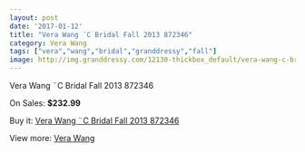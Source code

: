 ```yaml
---
layout: post
date: '2017-01-12'
title: "Vera Wang ¨C Bridal Fall 2013 872346"
category: Vera Wang
tags: ["vera","wang","bridal","granddressy","fall"]
image: http://img.granddressy.com/12130-thickbox_default/vera-wang-c-bridal-fall-2013-872346.jpg
---
```

Vera Wang ¨C Bridal Fall 2013 872346

On Sales: **$232.99**
<a href="https://www.granddressy.com/en/vera-wang/11225-vera-wang-c-bridal-fall-2013-872346.html"><amp-img layout="responsive" width="600" height="600" src="//img.granddressy.com/12130-thickbox_default/vera-wang-c-bridal-fall-2013-872346.jpg" alt="Vera Wang ¨C Bridal Fall 2013 872346 0" /></a>

Buy it: [Vera Wang ¨C Bridal Fall 2013 872346](https://www.granddressy.com/en/vera-wang/11225-vera-wang-c-bridal-fall-2013-872346.html "Vera Wang ¨C Bridal Fall 2013 872346")

View more: [Vera Wang](https://www.granddressy.com/en/104-vera-wang "Vera Wang")
